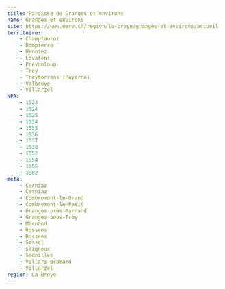 ```yaml
---
title: Paroisse de Granges et environs
name: Granges et environs
site: https://www.eerv.ch/region/la-broye/granges-et-environs/accueil
territoire:
    - Champtauroz
    - Dompierre
    - Henniez
    - Lovatens
    - Prévonloup
    - Trey
    - Treytorrens (Payerne)
    - Valbroye
    - Villarzel
NPA:
    - 1523
    - 1524
    - 1525
    - 1534
    - 1535
    - 1536
    - 1537
    - 1538
    - 1552
    - 1554
    - 1555
    - 1682
meta:
    - Cerniaz
    - Cerniaz
    - Combremont-le-Grand
    - Combremont-le-Petit
    - Granges-près-Marnand
    - Granges-sous-Trey
    - Marnand
    - Rossens
    - Rossens
    - Sassel
    - Seigneux
    - Sédeilles
    - Villars-Bramard
    - Villarzel
region: La Broye
---
```

